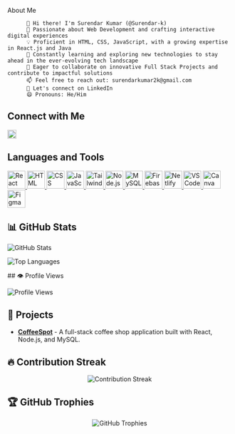 About Me
          
          👋 Hi there! I'm Surendar Kumar (@Surendar-k)
          👀 Passionate about Web Development and crafting interactive digital experiences
          💡 Proficient in HTML, CSS, JavaScript, with a growing expertise in React.js and Java
          🌱 Constantly learning and exploring new technologies to stay ahead in the ever-evolving tech landscape
          💞️ Eager to collaborate on innovative Full Stack Projects and contribute to impactful solutions
          📫 Feel free to reach out: surendarkumar2k@gmail.com
          🔗 Let's connect on LinkedIn
          😄 Pronouns: He/Him

## Connect with Me
      

<a href="https://www.linkedin.com/in/surendar-kumar-39179b256/">
  <img src="https://cdn-icons-png.flaticon.com/512/174/174857.png" alt="LinkedIn" width="20" height="20"/>
</a>

## Languages and Tools

<p align="left">
  <a href="https://reactjs.org/" target="_blank" rel="noreferrer">
    <img src="https://cdn-icons-png.flaticon.com/512/1126/1126012.png" alt="React" width="40" height="40"/>
  </a>
  <a href="https://developer.mozilla.org/en-US/docs/Web/HTML" target="_blank" rel="noreferrer">
    <img src="https://cdn-icons-png.flaticon.com/512/732/732212.png" alt="HTML" width="40" height="40"/>
  </a>
  <a href="https://developer.mozilla.org/en-US/docs/Web/CSS" target="_blank" rel="noreferrer">
    <img src="https://cdn-icons-png.flaticon.com/512/732/732190.png" alt="CSS" width="40" height="40"/>
  </a>
  <a href="https://developer.mozilla.org/en-US/docs/Web/JavaScript" target="_blank" rel="noreferrer">
    <img src="https://cdn-icons-png.flaticon.com/512/5968/5968292.png" alt="JavaScript" width="40" height="40"/>
  </a>
  <a href="https://tailwindcss.com/" target="_blank" rel="noreferrer">
    <img src="https://www.vectorlogo.zone/logos/tailwindcss/tailwindcss-icon.svg" alt="Tailwind CSS" width="40" height="40"/>
  </a>
  <a href="https://nodejs.org/" target="_blank" rel="noreferrer">
    <img src="https://cdn-icons-png.flaticon.com/512/5968/5968322.png" alt="Node.js" width="40" height="40"/>
  </a>
  <a href="https://www.mysql.com/" target="_blank" rel="noreferrer">
    <img src="https://cdn-icons-png.flaticon.com/512/919/919836.png" alt="MySQL" width="40" height="40"/>
  </a>
  <a href="https://firebase.google.com/" target="_blank" rel="noreferrer">
    <img src="https://www.vectorlogo.zone/logos/firebase/firebase-icon.svg" alt="Firebase" width="40" height="40"/>
  </a>
  <a href="https://www.netlify.com/" target="_blank" rel="noreferrer">
    <img src="https://www.vectorlogo.zone/logos/netlify/netlify-icon.svg" alt="Netlify" width="40" height="40"/>
  </a>
  <a href="https://code.visualstudio.com/" target="_blank" rel="noreferrer">
    <img src="https://cdn-icons-png.flaticon.com/512/906/906324.png" alt="VS Code" width="40" height="40"/>
  </a>
  <a href="https://www.canva.com/" target="_blank" rel="noreferrer">
    <img src="https://cdn-icons-png.flaticon.com/512/5968/5968520.png" alt="Canva" width="40" height="40"/>
  </a>
  <a href="https://www.figma.com/" target="_blank" rel="noreferrer">
    <img src="https://www.vectorlogo.zone/logos/figma/figma-icon.svg" alt="Figma" width="40" height="40"/>
  </a>
</p>


## 📊 GitHub Stats

<p align="left">
  <img src="https://github-readme-stats.vercel.app/api?username=Surendar-k&show_icons=true&theme=radical" alt="GitHub Stats" />
</p>

<p align="left">
  <img src="https://github-readme-stats.vercel.app/api/top-langs/?username=Surendar-k&layout=compact&theme=radical" alt="Top Languages" />
</p>
## 👁️ Profile Views

<p align="left">
  <img src="https://komarev.com/ghpvc/?username=Surendar-k&style=flat-square" alt="Profile Views" />
</p>

## 🚀 Projects

- [**CoffeeSpot**](https://github.com/Surendar-k/CoffeeSpot) - A full-stack coffee shop application built with React, Node.js, and MySQL.

## 🔥 Contribution Streak

<p align="center">
  <img src="https://github-readme-streak-stats.herokuapp.com/?user=Surendar-k&theme=radical" alt="Contribution Streak" />
</p>

## 🏆 GitHub Trophies

<p align="center">
  <img src="https://github-profile-trophy.vercel.app/?username=Surendar-k&theme=radical" alt="GitHub Trophies" />
</p>

<!---
Surendar-k/Surendar-k is a ✨ special ✨ repository because its `README.md` (this file) appears on your GitHub profile.
You can click the Preview link to take a look at your changes.
--->
